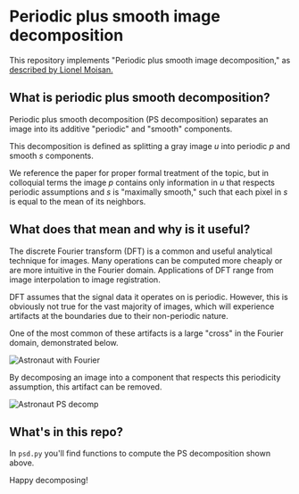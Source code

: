 # Periodic plus smooth image decomposition

This repository implements "Periodic plus smooth image decomposition," as [described by Lionel Moisan.](http://www.math-info.univ-paris5.fr/~moisan/papers/2009-11r.pdf)

## What is periodic plus smooth decomposition?

Periodic plus smooth decomposition (PS decomposition) separates an image into its additive "periodic" and "smooth" components. 

This decomposition is defined as splitting a gray image $u$ into periodic $p$ and smooth $s$ components. 

We reference the paper for proper formal treatment of the topic, but in colloquial terms the image $p$ contains only information in $u$ that respects periodic assumptions and $s$ is "maximally smooth," such that each pixel in $s$ is equal to the mean of its neighbors.

## What does that mean and why is it useful?

The discrete Fourier transform (DFT) is a common and useful analytical technique for images. Many operations can be computed more cheaply or are more intuitive in the Fourier domain. Applications of DFT range from image interpolation to image registration. 

DFT assumes that the signal data it operates on is periodic. However, this is obviously not true for the vast majority of images, which will experience artifacts at the boundaries due to their non-periodic nature. 

One of the most common of these artifacts is a large "cross" in the Fourier domain, demonstrated below.

![Astronaut with Fourier](astronaut_fft.png)

By decomposing an image into a component that respects this periodicity assumption, this artifact can be removed.

![Astronaut PS decomp](astronaut_ps.png)

## What's in this repo?

In `psd.py` you'll find functions to compute the PS decomposition shown above. 

Happy decomposing!



